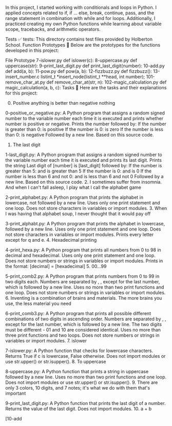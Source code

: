 In this project, I started working with conditionals and loops in Python. I applied concepts related to if, if ... else, break, continue, pass, and the range statement in combination with while and for loops. Additionally, I practiced creating my own Python functions while learning about variable scope, tracebacks, and arithmetic operators.

Tests ✅
tests: This directory contains test files provided by Holberton School.
Function Prototypes 💾
Below are the prototypes for the functions developed in this project:

File	Prototype
7-islower.py	def islower(c):
8-uppercase.py	def uppercase(str):
9-print_last_digit.py	def print_last_digit(number):
10-add.py	def add(a, b):
11-pow.py	def pow(a, b):
12-fizzbuzz.py	def fizzbuzz():
13-insert_number.c	listint_t *insert_node(listint_t **head, int number);
101-remove_char_at.py	def remove_char_at(str, n):
102-magic_calculation.py	def magic_calculation(a, b, c):
Tasks 📃
Here are the tasks and their explanations for this project:

0. Positive anything is better than negative nothing

0-positive_or_negative.py: A Python program that assigns
a random signed number to the variable number each time it is executed and
prints whether number is positive or negative.
Prints the number followed by:
If the number is greater than 0: is positive
If the number is 0: is zero
If the number is less than 0: is negative
Followed by a new line.
Based on this source code.
1. The last digit

1-last_digit.py: A Python program that assigns a random signed number
to the variable number each time it is executed and prints its last digit.
Prints the string Last digit of [number] is [last_digit] followed by:
If the number is greater than 5: and is greater than 5
If the number is 0: and is 0
If the number is less than 6 and not 0: and is less than 6 and not 0
Followed by a new line.
Based on this source code.
2. I sometimes suffer from insomnia. And when I can't fall asleep, I play what I call the alphabet game

2-print_alphabet.py: A Python program that prints the alphabet
in lowercase, not followed by a new line.
Uses only one print statement and one loop.
Does not store characters in variables or import modules.
3. When I was having that alphabet soup, I never thought that it would pay off

3-print_alphabt.py: A Python program that prints the
alphabet in lowercase, followed by a new line.
Uses only one print statement and one loop.
Does not store characters in variables or import modules.
Prints every letter except for q and e.
4. Hexadecimal printing

4-print_hexa.py: A Python program that prints all numbers from
0 to 98 in decimal and hexadecimal.
Uses only one print statement and one loop.
Does not store numbers or strings in variables or import modules.
Prints in the format: [decimal] = [hexadecimal]
5. 00...99

5-print_comb2.py: A Python program that prints numbers from 0
to 99 in two digits each.
Numbers are separated by , , except for the last number, which is followed by a new line.
Uses no more than two print functions and one loop.
Does not store numbers or strings in variables or import modules.
6. Inventing is a combination of brains and materials. The more brains you use, the less material you need

6-print_comb3.py: A Python program that prints all possible
different combinations of two digits in ascending order.
Numbers are separated by , , except for the last number, which is followed by a new line.
The two digits must be different - 01 and 10 are considered identical.
Uses no more than three print functions and two loops.
Does not store numbers or strings in variables or import modules.
7. islower

7-islower.py: A Python function that checks for lowercase characters.
Returns True if c is lowercase, False otherwise.
Does not import modules or use str.upper() or str.isupper().
8. To uppercase

8-uppercase.py: A Python function that prints a string in
uppercase followed by a new line.
Uses no more than two print functions and one loop.
Does not import modules or use str.upper() or str.isupper().
9. There are only 3 colors, 10 digits, and 7 notes; it's what we do with them that's important

9-print_last_digit.py: A Python function that prints the last
digit of a number.
Returns the value of the last digit.
Does not import modules.
10. a + b

[10-add
